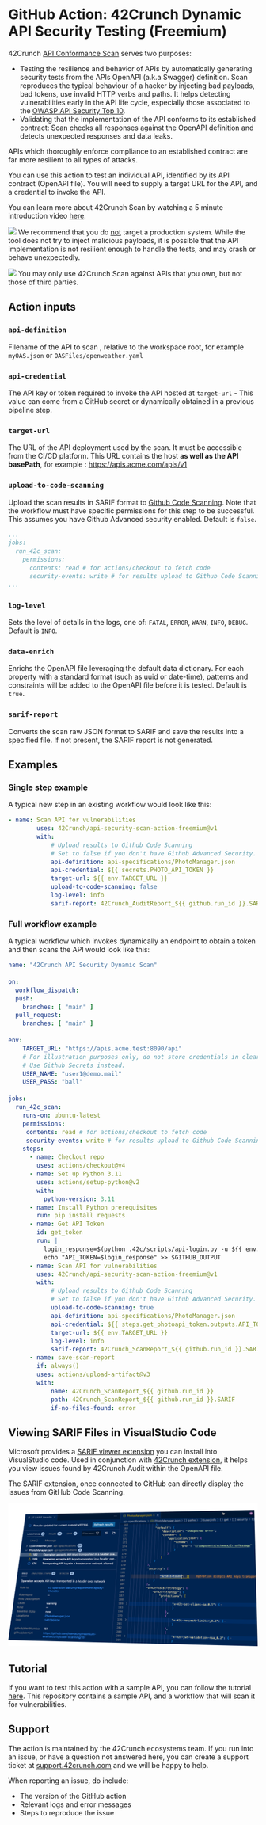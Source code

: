 # GitHub Action: 42Crunch Dynamic API Security Testing (Freemium)

42Crunch [API Conformance Scan](https://docs.42crunch.com/latest/content/concepts/api_contract_conformance_scan.htm) serves two purposes:

- Testing the resilience and behavior of APIs by automatically generating security tests from the APIs OpenAPI (a.k.a Swagger) definition. Scan reproduces the typical behaviour of a hacker by injecting bad payloads, bad tokens, use invalid HTTP verbs and paths. It helps detecting vulnerabilities early in the API life cycle, especially those associated to the [OWASP API Security Top 10](https://apisecurity.io/owasp-api-security-top-10/owasp-api-security-top-10-project/).
- Validating that the implementation of the API conforms to its established contract: Scan checks all responses against the OpenAPI definition and detects unexpected responses and data leaks.

APIs which thoroughly enforce compliance to an established contract are far more resilient to all types of attacks.

You can use this action to test an individual API, identified by its API contract (OpenAPI file). You will need to supply a target URL for the API, and a credential to invoke the API. 

You can learn more about 42Crunch Scan by watching a 5 minute introduction video  [here](https://42crunch.com/free-user-faq/).

![](https://img.shields.io/badge/Warning-orange)  We recommend that you do <u>not</u> target a production system. While the tool does not try to inject malicious payloads, it is possible that the API implementation is not resilient enough to handle the tests, and may crash or behave unexpectedly. 

![](https://img.shields.io/badge/Please%20read-red)  You may only use 42Crunch Scan against APIs that you own, but not those of third parties.

## Action inputs

### `api-definition`

Filename of the API to scan , relative to the workspace root, for example `myOAS.json` or `OASFiles/openweather.yaml`

### `api-credential`

The API key or token required to invoke the API hosted at `target-url` - This value can come from a GitHub secret or dynamically obtained in a previous pipeline step.

### `target-url`

The URL of the API deployment used by the scan. It must be accessible from the CI/CD platform. This URL contains the host **as well as the API basePath**, for example : https://apis.acme.com/apis/v1

### `upload-to-code-scanning`

Upload the scan results in SARIF format to [Github Code Scanning](https://docs.github.com/en/github/finding-security-vulnerabilities-and-errors-in-your-code/about-code-scanning).  Note that the workflow must have specific permissions for this step to be successful. This assumes you have Github Advanced security enabled.
Default is `false`.

```YAML
...
jobs:
  run_42c_scan:
    permissions:
      contents: read # for actions/checkout to fetch code
      security-events: write # for results upload to Github Code Scanning
...
```

### `log-level`

Sets the level of details in the logs, one of: `FATAL`, `ERROR`, `WARN`, `INFO`, `DEBUG`. 
Default is `INFO`.

### `data-enrich`

Enrichs the OpenAPI file leveraging the default data dictionary. For each property with a standard format (such as uuid or date-time), patterns and constraints will be added to the OpenAPI file before it is tested. 
Default is ` true`.

### `sarif-report`

Converts the scan raw JSON format to SARIF and save the results into a specified file. 
If not present, the SARIF report is not generated.

## Examples

### Single step example

A typical new step in an existing workflow would look like this:

```yaml
- name: Scan API for vulnerabilities
        uses: 42Crunch/api-security-scan-action-freemium@v1
        with:
            # Upload results to Github Code Scanning
            # Set to false if you don't have Github Advanced Security.
            api-definition: api-specifications/PhotoManager.json
            api-credential: ${{ secrets.PHOTO_API_TOKEN }}
            target-url: ${{ env.TARGET_URL }}
            upload-to-code-scanning: false
            log-level: info
            sarif-report: 42Crunch_AuditReport_${{ github.run_id }}.SARIF
```

### Full workflow example

A typical workflow which invokes dynamically an endpoint to obtain a token and then scans the API would look like this:

```yaml
name: "42Crunch API Security Dynamic Scan"

on:
  workflow_dispatch:
  push:
    branches: [ "main" ]
  pull_request:
    branches: [ "main" ]  

env:
    TARGET_URL: "https://apis.acme.test:8090/api"
    # For illustration purposes only, do not store credentials in clear text. 
    # Use Github Secrets instead.
    USER_NAME: "user1@demo.mail"
    USER_PASS: "ball"

jobs:
  run_42c_scan:
    runs-on: ubuntu-latest
    permissions:
     contents: read # for actions/checkout to fetch code
     security-events: write # for results upload to Github Code Scanning
    steps:
      - name: Checkout repo
        uses: actions/checkout@v4
      - name: Set up Python 3.11
        uses: actions/setup-python@v2
        with:
          python-version: 3.11
      - name: Install Python prerequisites
        run: pip install requests
      - name: Get API Token
        id: get_token
        run: |
          login_response=$(python .42c/scripts/api-login.py -u ${{ env.USER_NAME }} -p ${{ env.USER_PASS }} -t ${{ env.TARGET_URL }})
          echo "API_TOKEN=$login_response" >> $GITHUB_OUTPUT
      - name: Scan API for vulnerabilities
        uses: 42Crunch/api-security-scan-action-freemium@v1
        with:
            # Upload results to Github Code Scanning
            # Set to false if you don't have Github Advanced Security.
            upload-to-code-scanning: true
            api-definition: api-specifications/PhotoManager.json
            api-credential: ${{ steps.get_photoapi_token.outputs.API_TOKEN }}
            target-url: ${{ env.TARGET_URL }}
            log-level: info
            sarif-report: 42Crunch_ScanReport_${{ github.run_id }}.SARIF
      - name: save-scan-report
        if: always()        
        uses: actions/upload-artifact@v3
        with:
            name: 42Crunch_ScanReport_${{ github.run_id }}
            path: 42Crunch_ScanReport_${{ github.run_id }}.SARIF
            if-no-files-found: error  
```
## Viewing SARIF Files in VisualStudio Code

Microsoft provides a [SARIF viewer extension](https://marketplace.visualstudio.com/items?itemName=MS-SarifVSCode.sarif-viewer) you can install into VisualStudio code. Used in conjunction with [42Crunch extension](https://marketplace.visualstudio.com/items?itemName=42Crunch.vscode-openapi), it helps you view issues found by 42Crunch Audit within the OpenAPI file.

The SARIF extension, once connected to GitHub can directly display the issues from GitHub Code Scanning.

![](./graphics/SARIFinVSCode.png)

## Tutorial

If you want to test this action with a sample API, you can follow the tutorial [here](https://github.com/42crunch/apisecurity-tutorial). This repository contains a sample API, and a workflow that will scan it for vulnerabilities. 

## Support

The action is maintained by the 42Crunch ecosystems team. If you run into an issue, or have a question not answered here, you can create a support ticket at [support.42crunch.com](https://support.42crunch.com/) and we will be happy to help.

When reporting an issue, do include:
- The version of the GitHub action
- Relevant logs and error messages
- Steps to reproduce the issue